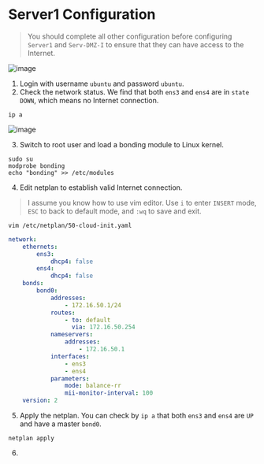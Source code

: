 # Server1 Configuration

> You should complete all other configuration before configuring `Server1` and `Serv-DMZ-I` to ensure that they can have access to the Internet.

![image](https://user-images.githubusercontent.com/69375071/210246893-35e9d051-41e5-4f23-b967-3cb49b5035d0.png)

1. Login with username `ubuntu` and password `ubuntu`.
2. Check the network status. We find that both `ens3` and `ens4` are in `state DOWN`, which means no Internet connection.

```console
ip a
```
![image](https://user-images.githubusercontent.com/69375071/211831061-3ac6b5f7-334f-46c8-99c7-ec2fd07bf2ad.png)

3. Switch to root user and load a bonding module to Linux kernel.

```console
sudo su
modprobe bonding
echo "bonding" >> /etc/modules
```

4. Edit netplan to establish valid Internet connection.

> I assume you know how to use vim editor. Use `i` to enter `INSERT` mode, `ESC` to back to default mode, and `:wq` to save and exit.

```console
vim /etc/netplan/50-cloud-init.yaml
```

```yaml
network:
    ethernets:
        ens3:
            dhcp4: false
        ens4:
            dhcp4: false
    bonds:
        bond0:
            addresses:
                - 172.16.50.1/24
            routes:
                - to: default
                  via: 172.16.50.254
            nameservers:
                addresses:
                    - 172.16.50.1
            interfaces:
                - ens3
                - ens4
            parameters:
                mode: balance-rr
                mii-monitor-interval: 100
    version: 2
```

5. Apply the netplan. You can check by `ip a` that both `ens3` and `ens4` are `UP` and have a master `bond0`.

```console
netplan apply
```

6. 

